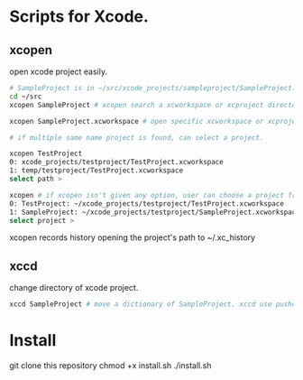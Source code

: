 # Scripts for Xcode.

## xcopen
open xcode project easily.

```sh
# SampleProject is in ~/src/xcode_projects/sampleproject/SampleProject.xcworkspace
cd ~/src
xcopen SampleProject # xcopen search a xcworkspace or xcproject directory recursively

xcopen SampleProject.xcworkspace # open specific xcworkspace or xcproject.

# if multiple same name project is found, can select a project.

xcopen TestProject
0: xcode_projects/testproject/TestProject.xcworkspace
1: temp/testproject/TestProject.xcworkspace
select path > 

xcopen # if xcopen isn't given any option, user can choose a project from histories.
0: TestProject: ~/xcode_projects/testproject/TestProject.xcworkspace
1: SampleProject: ~/xcode_projects/testproject/SampleProject.xcworkspace
select project >

```
xcopen records history opening the project's path to ~/.xc_history

## xccd

change directory of xcode project.

```sh
xccd SampleProject # move a dictionary of SampleProject. xccd use pushd, not cd. 
```

# Install

git clone this repository
chmod +x install.sh
./install.sh
